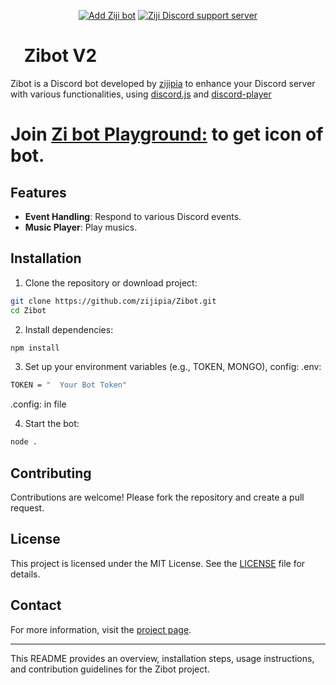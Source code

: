 <p align="center">
    <a href="https://discord.com/oauth2/authorize?client_id=1005716197259612193"><img src="https://img.shields.io/badge/ADD_Bot-Ziji_Bot?style=for-the-badge&label=Ziji%20Bot&color=%237289DA" alt="Add Ziji bot"></a>
    <a href="https://discord.gg/zaskhD7PTW"><img src="https://img.shields.io/discord/1007597270704869387?style=for-the-badge&color=%237289DA" alt="Ziji Discord support server"></a>
</p>

# [<img src="https://raw.githubusercontent.com/zijipia/zijipia/main/Assets/ZijiAvt.gif" width="15"/>](./) Zibot V2
Zibot is a Discord bot developed by [zijipia](https://github.com/zijipia) to enhance your Discord server with various functionalities, using [discord.js](https://discord.js.org/) and [discord-player](https://discord-player.js.org/) 
# Join [Zi bot Playground:](https://discord.gg/32GkbyXtbA) to get icon of bot.
## Features
- **Event Handling**: Respond to various Discord events.
- **Music Player**: Play musics.

## Installation
1. Clone the repository or download project:

```bash
git clone https://github.com/zijipia/Zibot.git
cd Zibot
```
2. Install dependencies:

```bash
npm install
```
3. Set up your environment variables (e.g., TOKEN, MONGO), config:
.env:
```bash
TOKEN = "  Your Bot Token"
```
.config: in file

4. Start the bot:

```bash
node .
```

## Contributing
Contributions are welcome! Please fork the repository and create a pull request.

## License
This project is licensed under the MIT License. See the [LICENSE](./blob/main/LICENSE) file for details.

## Contact
For more information, visit the [project page](https://github.com/zijipia/Ziji-bot-discord).

***
This README provides an overview, installation steps, usage instructions, and contribution guidelines for the Zibot project.
